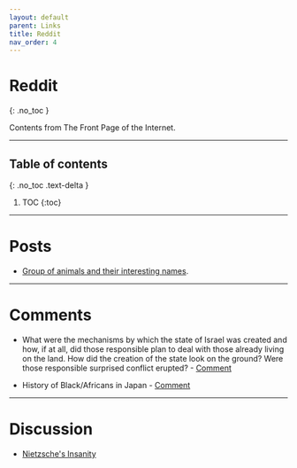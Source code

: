 ```yaml
---
layout: default
parent: Links
title: Reddit
nav_order: 4
---
```


# Reddit
{: .no_toc }

Contents from The Front Page of the Internet.

---

## Table of contents
{: .no_toc .text-delta }

1. TOC
{:toc}

---

# Posts

- [Group of animals and their interesting names](https://www.reddit.com/r/etymology/comments/2tpdah/groups_of_animals_and_their_strange_names/).

---

# Comments

- What were the mechanisms by which the state of Israel was created and how, if at all, did those responsible plan to deal with those already living on the land. How did the creation of the state look on the ground? Were those responsible surprised conflict erupted? - [Comment](https://www.reddit.com/r/AskHistorians/comments/23w18h/what_were_the_mechanisms_by_which_the_state_of/ch1kz8e/)

- History of Black/Africans in Japan - [Comment](https://www.reddit.com/r/AskHistorians/comments/flgpph/history_of_blackafricans_in_japan/)

---

# Discussion

- [Nietzsche's Insanity](https://www.reddit.com/r/Nietzsche/comments/9w8dbt/nietzsches_insanity/)
